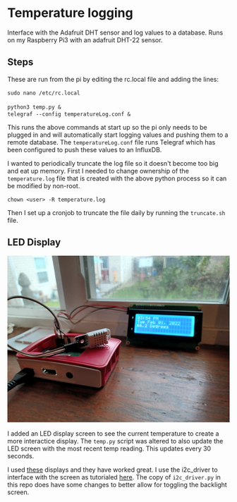 # Temperature logging

Interface with the Adafruit DHT sensor and log values to a database. Runs on my Raspberry Pi3 with an adafruit DHT-22 sensor.

## Steps

These are run from the pi by editing the rc.local file and adding the lines:  

```
sudo nano /etc/rc.local

python3 temp.py &
telegraf --config temperatureLog.conf &
```
This runs the above commands at start up so the pi only needs to be plugged in and will automatically start logging values and pushing them to a remote database. The `temperatureLog.conf` file runs Telegraf which has been configured to push these values to an InfluxDB. 

I wanted to periodically truncate the log file so it doesn't become too big and eat up memory. First I needed to change ownership of the `temperature.log` file that is created with the above python process so it can be modified by non-root. 

```
chown <user> -R temperature.log
```

Then I set up a cronjob to truncate the file daily by running the `truncate.sh` file.

## LED Display

![](sensor.png)

I added an LED display screen to see the current temperature to create a more interactice display. The `temp.py` script was altered to also update the LED screen with the most recent temp reading. This updates every 30 seconds.

I used [these](https://www.amazon.com/dp/B086VVT4NH?psc=1&ref=ppx_yo2_dt_b_product_details) displays and they have worked great. I use the i2c_driver to interface with the screen as tutorialed [here](https://learn.adafruit.com/adafruits-raspberry-pi-lesson-4-gpio-setup/configuring-i2c). The copy of `i2c_driver.py` in this repo does have some changes to better allow for toggling the backlight screen.
